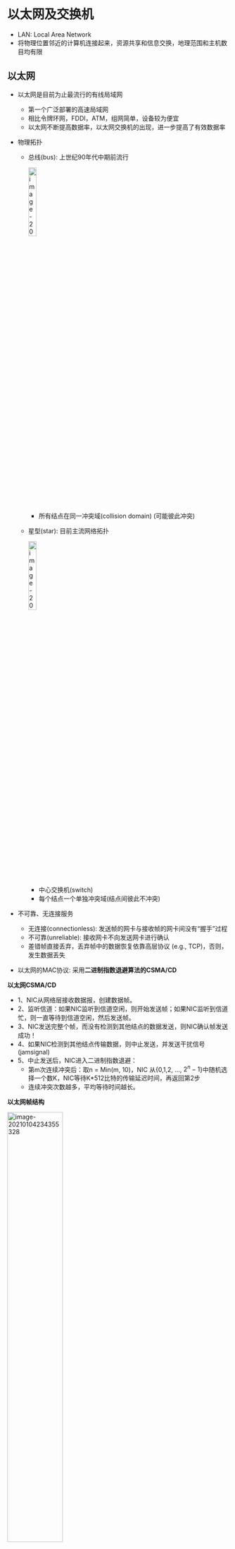 # 以太网及交换机

* LAN: Local Area Network
* 将物理位置邻近的计算机连接起来，资源共享和信息交换，地理范围和主机数目均有限



## 以太网 

* 以太网是目前为止最流行的有线局域网

  * 第一个广泛部署的高速局域网
  * 相比令牌环网，FDDI，ATM，组网简单，设备较为便宜
  * 以太网不断提高数据率，以太网交换机的出现，进一步提高了有效数据率

* 物理拓扑

  * 总线(bus): 上世纪90年代中期前流行

    <img src="https://img-blog.csdnimg.cn/20210112193046618.png" alt="image-20210105000457799"  width="20%"/>

    * 所有结点在同一冲突域(collision domain) (可能彼此冲突)

  * 星型(star): 目前主流网络拓扑

    <img src="https://img-blog.csdnimg.cn/20210112193110765.png?x-oss-process=image/watermark,type_ZmFuZ3poZW5naGVpdGk,shadow_10,text_aHR0cHM6Ly9ibG9nLmNzZG4ubmV0L3dlaXhpbl80MzkzNDYwNw==,size_16,color_FFFFFF,t_70" alt="image-20210105000527695"  width="20%" />

    * 中心交换机(switch)
    * 每个结点一个单独冲突域(结点间彼此不冲突)

* 不可靠、无连接服务

  * 无连接(connectionless): 发送帧的网卡与接收帧的网卡间没有“握手”过程
  * 不可靠(unreliable): 接收网卡不向发送网卡进行确认
  * 差错帧直接丢弃，丢弃帧中的数据恢复依靠高层协议 (e.g., TCP)，否则，发生数据丢失

* 以太网的MAC协议: 采用**二进制指数退避算法的CSMA/CD**



**以太网CSMA/CD**

* 1、NIC从网络层接收数据报，创建数据帧。
* 2、监听信道：如果NIC监听到信道空闲，则开始发送帧；如果NIC监听到信道忙，则一直等待到信道空闲，然后发送帧。
* 3、NIC发送完整个帧，而没有检测到其他结点的数据发送，则NIC确认帧发送成功！
* 4、如果NIC检测到其他结点传输数据，则中止发送，并发送干扰信号 (jamsignal)
* 5、中止发送后，NIC进入二进制指数退避：
  * 第m次连续冲突后：取n = Min(m, 10)，NIC 从{0,1,2, …, $2^n -1$}中随机选择一个数K，NIC等待K*512比特的传输延迟时间，再返回第2步
  * 连续冲突次数越多，平均等待时间越长。



**以太网帧结构**

<img src="https://img-blog.csdnimg.cn/20210112193134614.png?x-oss-process=image/watermark,type_ZmFuZ3poZW5naGVpdGk,shadow_10,text_aHR0cHM6Ly9ibG9nLmNzZG4ubmV0L3dlaXhpbl80MzkzNDYwNw==,size_16,color_FFFFFF,t_70" alt="image-20210104234355328"  width="50%" />

* 前导码(Preamble) (8B):

  * 7个字节的10101010，第8字节为10101011
  * 用于发送端与接收端的时钟同步

* 目的MAC地址、源MAC地址 (各6B):

  * 如果网卡的MAC地址与收到的帧的目的MAC地址匹配，或者帧的目的MAC地址为广播地址(FF-FF-FF-FF-FF-FF)，则网卡接收该帧，并将其封装的网络层分组交给相应的网络层协议。
  * 否则，网卡丢弃(不接收)该帧。

* 类型(Type) (2B): 

  * 指示帧中封装的是哪种高层协议的分组(如，IP数据报、Novell IPX数据报、AppleTalk数据报等)

* 数据(Data) (46-1500B): 

  * 指上层协议载荷。

  * 10base-5网络中：R=10Mbps，$RTT_{max}$ =512μs，$L_{min}$ / R =$RTT_{max}$

    因为要符合最短帧长，所以 $L_{min}$ = 512bits=64B，$Data_{min}$ = $L_{min}$ -18=46B

* CRC (4B): 

  * 循环冗余校验码
  * 丢弃差错帧

  

## 交换机

以太网交换机

* 链路层设备
  * 存储-转发以太网帧：检验到达帧的目的MAC地址，选择性(selectively) 向一个或多个输出链路转发帧
  * 利用CSMA/CD访问链路，发送帧
* 透明(transparent)
  * 主机感知不到交换机的存在
* 即插即用(plug-and-play)
* 自学习(self-learning)
  * 交换机无需配置



多端口间同时传输

<img src="https://img-blog.csdnimg.cn/20210112193157212.png?x-oss-process=image/watermark,type_ZmFuZ3poZW5naGVpdGk,shadow_10,text_aHR0cHM6Ly9ibG9nLmNzZG4ubmV0L3dlaXhpbl80MzkzNDYwNw==,size_16,color_FFFFFF,t_70" alt="image-20210105000838588"  width="20%" />

* 主机利用独享(dedicated)链路直接连接交换机
* 交换机缓存帧
* 交换机在每段链路上利用CSMA/CD收发帧，但无冲突，且可以全双工
  * 每段链路一个独立的冲突域
* 交换(switching): A-A’与B-B’的传输可以同时进行，没有冲突



交换表

* 每个交换机有一个交换表(switch table)：(主机的MAC地址, 到达主机的接口, 时间戳)

* 自学习

  * 交换机通过自学习，获知到达主机的接口信息
  * 当收到帧时，交换机“学习”到发送帧的主机（通过帧的源MAC地址），位于收到该帧的接口所连接的LAN网段
  * 将发送主机MAC地址/接口信息记录到交换表中

  <img src="https://img-blog.csdnimg.cn/2021011219321937.png" alt="image-20210105001207513"  width="20%" />



帧过滤/ 转发

* 当交换机收到帧

  * 记录帧的源MAC地址与输入链路接口

  * 利用目的MAC地址检索交换表

    ```
    if 在交换表中检索到与目的MAC地址匹配的入口(entry)
    then {
        if 目的主机位于收到帧的网段
        then 丢弃帧
        else 将帧转发到该入口指向的接口
    }
    else 泛洪(flood) /* 向除收到该帧的接口之外的所有接口转发 */
    ```

* 自学习与转发过程举例（如上表）

  * 目的MAC地址A’，位置未知：泛洪
  * 目的MAC地址A，位置已知：选择性转发



交换机 vs.  路由器

* 两者均为存储-转发设备
  * 路由器: 网络层设备 (检测网络层分组首部)
  * 交换机: 链路层设备 (检测链路层帧的首部)
* 二者均使用转发表:
  * 路由器: 利用路由算法(路由协议)计算(设置), 依据IP地址(每个新上线节点根据 OSPF 协议都会发送 HELLO 报文)
  * 交换机: 利用自学习、泛洪构建转发表, 依据MAC地址



网络设备对比

<img src="https://img-blog.csdnimg.cn/20210112193243967.png?x-oss-process=image/watermark,type_ZmFuZ3poZW5naGVpdGk,shadow_10,text_aHR0cHM6Ly9ibG9nLmNzZG4ubmV0L3dlaXhpbl80MzkzNDYwNw==,size_16,color_FFFFFF,t_70" alt="image-20210105001925249"  width="40%" />


# 其他局域网

## 无线局域网

### IEEE 802.11 

分类

* 802.11b
  * 2.4-2.5GHz免费频段 (unlicensed spectrum)
  * 最高速率：11 Mbps
  * 物理层采用直接序列扩频(DSSS)技术
  * 所有主机使用相同的码片序列

* 802.11a
  * 5-6 GHz频段
  * 最高速率：54 Mbps

* 802.11g
  * 2.4-2.5 GHz频段
  * 最高速率：54 Mbps

* 802.11n: 多天线(MIMO)
  * 2.4-2.5 GHz频段
  * 最高速率：600 Mbps



异同

* 均使用CSMA/CA 多路访问控制协议

* 均有基础设施( 基站) 网络模式和特定网( 自组网) 网络模式

* 对比

  <img src="https://img-blog.csdnimg.cn/20210112193306255.png?x-oss-process=image/watermark,type_ZmFuZ3poZW5naGVpdGk,shadow_10,text_aHR0cHM6Ly9ibG9nLmNzZG4ubmV0L3dlaXhpbl80MzkzNDYwNw==,size_16,color_FFFFFF,t_70" alt="image-20210105003305904"  width="50%" />



体系结构

* 无线主机与基站通信
  * 基站(base station) =  访问点(access point-AP)
* 基本服务集BSS(Basic Service Set)  ，也称为单元(cell)
  * 基础 设施网络式 模式：无线主机、AP（基站）
  * 自组网(ad hoc) 模式：只有主机



信道与AP 关联

* 802.11b: 2.4GHz-2.485GHz频谱划分为11个不同频率的信道

  * 每个AP选择一个频率(信道)
  * 存在干扰可能: 相邻的AP可能选择相同的信道！

* 主机: 必须与某个AP关联(associate)

  * 扫描信道，监听包含AP名称(服务集标识符-SSID )和MAC地址的信标(beacon)帧
  * 选择一个AP进行关联
  * 可能需要进行身份认证
  * 典型情形：运行DHCP获取IP地址等信息

* 被动扫描与主动扫描

  * 被动扫描(scanning):

    <img src="https://img-blog.csdnimg.cn/20210112193332862.png?x-oss-process=image/watermark,type_ZmFuZ3poZW5naGVpdGk,shadow_10,text_aHR0cHM6Ly9ibG9nLmNzZG4ubmV0L3dlaXhpbl80MzkzNDYwNw==,size_16,color_FFFFFF,t_70" alt="image-20210105004048150"  width="30%" />

    * 各AP发送信标帧
    * 主机(H1)向选择的AP发送关联请求帧
    * AP向主机(H1)发送关联响应帧

  * 主动扫描:


    <img src="https://img-blog.csdnimg.cn/20210112193407297.png?x-oss-process=image/watermark,type_ZmFuZ3poZW5naGVpdGk,shadow_10,text_aHR0cHM6Ly9ibG9nLmNzZG4ubmV0L3dlaXhpbl80MzkzNDYwNw==,size_16,color_FFFFFF,t_70" alt="image-20210105004108039"  width="30%" />

    * 主机(H1)主动广播探测请求帧(Probe Request Frame)
    * AP发送探测响应帧(Probe Response Frame)
    * 主机(H1)向选择的AP发送关联请求帧
    * AP向主机(H1)发送关联响应帧



**帧格式**

<img src="https://img-blog.csdnimg.cn/20210112193428168.png" alt="image-20210105012054392"  width="50%" />

* 帧主体就是 IP 数据报

* 802.11数据帧有4个地址字

  * 地址 4 用于自组网络

  * 地址1~地址3：

    <img src="https://img-blog.csdnimg.cn/20210112193451114.png?x-oss-process=image/watermark,type_ZmFuZ3poZW5naGVpdGk,shadow_10,text_aHR0cHM6Ly9ibG9nLmNzZG4ubmV0L3dlaXhpbl80MzkzNDYwNw==,size_16,color_FFFFFF,t_7" alt="image-20210105011719816"  width="40%" />

* 传送过程

  <img src="https://img-blog.csdnimg.cn/20210112193519463.png?x-oss-process=image/watermark,type_ZmFuZ3poZW5naGVpdGk,shadow_10,text_aHR0cHM6Ly9ibG9nLmNzZG4ubmV0L3dlaXhpbl80MzkzNDYwNw==,size_16,color_FFFFFF,t_70" alt="image-20210105011937186"  width="40%" />



### CSMA/CA

多路访问控制

* 避免冲突: 2 + 结点同时传输
* 802.11: CSMA – 发送数据前监听信道
  * 避免与正在进行传输的其他结点冲突
* 802.11: 不能像CSMA/CD那样，边发送、边检测冲突！
  * 无线信道很难实现（有线通过监测信号强度）
  * 无法侦听到所有可能的冲突：隐藏站、信号衰落
  * 目标: 避免冲突(avoid collisions)-CSMA/C(ollision)A(voidance)



CSMA 实现

<img src="https://img-blog.csdnimg.cn/20210112193543105.png" alt="image-20210105010006206"  width="20%" />

* 802.11 sender

  * ```
    1、if  监听到信道空闲了DIFS 时间 
       then 发送整个帧(无同时检测冲突，即CD)
    ```

  * ```
    2、if 监听到信道忙 
       then 执行退避算法，在此期间继续侦听信道                
            当信道空闲时，计时器倒计时
            退避值减到0（信道空闲），发送帧
            if 没有收到ACK 
            then 增加随机退避间隔时间
            重复第2步
    ```

* 802.11 receiver

  - ```
    if 正确接收帧 
       延迟SIFS时间后，向发送端发送ACK (由于存在隐藏站问题)
    ```



CA（冲突避免） 实现

* 基本思想：允许发送端“预约”(reserve)信道，而不是随机发送数据帧，从而避免长数据帧的冲突

  * 发送端首先利用CSMA向AP发送一个很短的RTS (request-to-send)帧
    * RTS帧仍然可能彼此冲突 (但RTS帧很短)
  * AP广播一个CTS(clear-to-send)帧作为对RTS的响应
  * CTS帧可以被所有结点接收
    * 消除隐藏站影响
    * 发送端可以发送数据帧
    * 其他结点推迟发送

* 冲突避免(CA): RTS-CTS 交换

  * 利用很小的预约帧彻底避免了数据帧冲突

  <img src="https://img-blog.csdnimg.cn/20210112193609211.png?x-oss-process=image/watermark,type_ZmFuZ3poZW5naGVpdGk,shadow_10,text_aHR0cHM6Ly9ibG9nLmNzZG4ubmV0L3dlaXhpbl80MzkzNDYwNw==,size_16,color_FFFFFF,t_70" alt="image-20210105010418311"  width="40%" />





## 虚拟局域网

动机

* 考虑一下情形:

  <img src="https://img-blog.csdnimg.cn/20210112193830597.png?x-oss-process=image/watermark,type_ZmFuZ3poZW5naGVpdGk,shadow_10,text_aHR0cHM6Ly9ibG9nLmNzZG4ubmV0L3dlaXhpbl80MzkzNDYwNw==,size_16,color_FFFFFF,t_70" alt="image-20210105013100168"  width="30%"/>

  * CS用户迁移到EE，但是希望连接至CS交换机，怎么办？

* 单一广播域 :

  * 所有第2层广播流量(ARP,DHCP, 未知目的MAC地址位置)必须穿越整个LAN
  * 安全/隐私、效率问题



虚拟局域网(Virtual Local Area Network)

* 支持VLAN 划分的交换机 ， 可以在一个物理 理LAN 架构上配置 、定义多个VLAN



基于端口的VLAN

<img src="https://img-blog.csdnimg.cn/20210112193853517.png?x-oss-process=image/watermark,type_ZmFuZ3poZW5naGVpdGk,shadow_10,text_aHR0cHM6Ly9ibG9nLmNzZG4ubmV0L3dlaXhpbl80MzkzNDYwNw==,size_16,color_FFFFFF,t_70" alt="image-20210105013556724"  width="30%" />

* 流量隔离(traffic isolation):去往/来自端口1-8的帧只到达端口1-8
  * 也可以基于MAC地址定义VLAN, 而不是交换端口
* 动态成员: 端口可以动态分配给不同VLAN
* 在VLAN间转发: 通过路由(就像在独立的交换机之间)实践中，厂家会将交换机与路由器集成在一起 



跨越多交换机的VLAN

<img src="https://img-blog.csdnimg.cn/20210112193916106.png" alt="image-20210105013700777"  width="50%" />

* 多线缆连接
  * 每个线缆连接一个VLAN
* 中继端口(trunk port): 在跨越多个物理交换机定义的VLAN承载帧
  * 为多VLAN转发802.1帧容易产生歧义 (必须携带VLAN ID信息)
  * 802.1q协议为经过中继端口转发的帧增加/去除额外的首部域



802.1Q VLAN帧格式

<img src="开发.assets/image-20210105013730096.png" alt="image-20210105013730096"  width="40%" />

